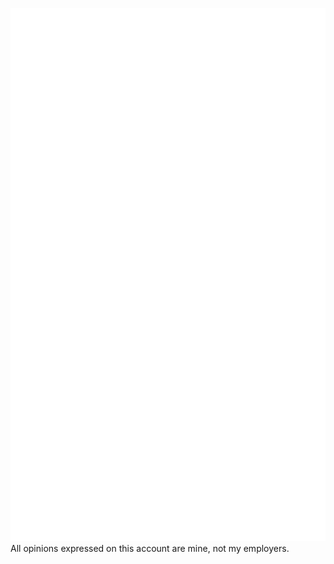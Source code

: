 ![Metrics page](https://github.com/NovaAtWarren/NovaAtWarren/blob/main/github-metrics.svg?raw=true)
All opinions expressed on this account are mine, not my employers.
<!--- 👋 Hi, I’m @NovaAtWarren
- 👀 I’m interested in engineering and programming
- 🌱 I’m currently learning Node.JS and Typescript
- 💞️ I’m looking to collaborate on nothing right now, but reach me if you want to
- 📫 How to reach me: novaw+Github@warrenservices.co.uk-->

<!---
NovaAtWarren/NovaAtWarren is a ✨ special ✨ repository because its `README.md` (this file) appears on your GitHub profile.
You can click the Preview link to take a look at your changes.
--->

